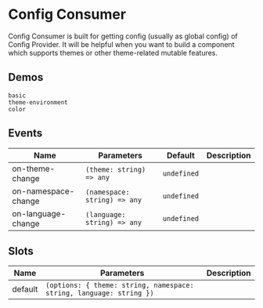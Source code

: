 # Config Consumer
Config Consumer is built for getting config (usually as global config) of Config Provider. It will be helpful when you want to build a component which supports themes or other theme-related mutable features.
## Demos
```demo
basic
theme-environment
color
```
## Events
|Name|Parameters|Default|Description|
|-|-|-|-|
|on-theme-change|`(theme: string) => any`|`undefined`||
|on-namespace-change|`(namespace: string) => any`|`undefined`||
|on-language-change|`(language: string) => any`|`undefined`||

## Slots
|Name|Parameters|Description|
|-|-|-|
|default|`(options: { theme: string, namespace: string, language: string })`||